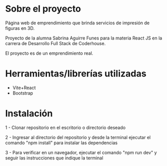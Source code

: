 # Sobre el proyecto

Página web de emprendimiento que brinda servicios de impresión de figuras en 3D.

Proyecto de la alumna Sabrina Aguirre Funes para la materia React JS en la carrera de Desarrollo Full Stack de Coderhouse.

El proyecto es de un emprendimiento real.

# Herramientas/librerías utilizadas

- Vite+React
- Bootstrap

# Instalación

1 - Clonar repositorio en el escritorio o directorio deseado

2 - Ingresar al directorio del repositorio y desde la terminal ejecutar el comando "npm install" para instalar las dependencias

3 - Para verificar en un navegador, ejecutar el comando "npm run dev" y seguir las instrucciones que indique la terminal
